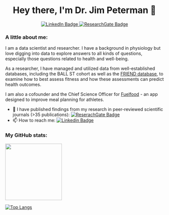 <h1 align="center">
  Hey there, I'm Dr. Jim Peterman 👋
</h1>
<div id="badges" align="center">
  <a href="https://www.linkedin.com/in/james-peterman/">
    <img src="https://img.shields.io/badge/LinkedIn-blue?style=for-the-badge&logo=linkedin&logoColor=white" alt="LinkedIn Badge"/>
  </a>
  <a href="https://www.researchgate.net/profile/James-Peterman">
    <img src="https://img.shields.io/badge/ResearchGate-brightgreen?style=for-the-badge&logo=researchgate&logoColor=white"     alt="ResearchGate Badge"/>
  </a>
</div>
<div id="badges" align="center">
  <img src="https://komarev.com/ghpvc/?username=JimPeterman&style=flat-square&color=blue" alt=""/>
</div>

### A little about me:
I am a data scientist and researcher. I have a background in physiology but love digging into data to explore answers to all kinds of questions, especially those questions related to health and well-being.

As a researcher, I have managed and utilized data from well-established databases, including the BALL ST cohort as well as the [FRIEND database](https://share.streamlit.io/jimpeterman/friend_app/main/app.py), to examine how to best assess fitness and how these assessments can predict health outcomes.

I am also a cofounder and the Chief Science Officer for [Fuelfood](https://www.fuelfood.io/) - an app designed to improve meal planning for athletes.

- 📝 I have published findings from my research in peer-reviewed scientific journals (>35 publications): [![ReserachGate Badge](https://img.shields.io/badge/ResearchGate-brightgreen?style=for-the-badge&logo=researchgate&logoColor=white)](https://www.researchgate.net/profile/James-Peterman)
- 📫 How to reach me: [![Linkedin Badge](https://img.shields.io/badge/LinkedIn-blue?style=for-the-badge&logo=linkedin&logoColor=white)](https://www.linkedin.com/in/james-peterman/)

### My GitHub stats:
<img height="180em" src="https://github-readme-stats.vercel.app/api?username=JimPeterman&show_icons=true&hide_border=true&&count_private=true&include_all_commits=true" />

[![Top Langs](https://github-readme-stats.vercel.app/api/top-langs/?username=JimPeterman)](https://github.com/anuraghazra/github-readme-stats)







<!--
**JimPeterman/JimPeterman** is a ✨ _special_ ✨ repository because its `README.md` (this file) appears on your GitHub profile.

Here are some ideas to get you started:

- 🔭 I’m currently working on ...
- 🌱 I’m currently learning ...
- 👯 I’m looking to collaborate on ...
- 🤔 I’m looking for help with ...
- 💬 Ask me about ...
- 📫 How to reach me: ...
- 😄 Pronouns: ...
- ⚡ Fun fact: ...
-->
